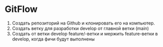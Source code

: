 # GitFlow

1. Создать репозиторий на Github и клонировать его на компьютер.
2. Создать ветку для разработки develop от главной ветки (main)
3. Создать от ветки develop feature/-ветки и мержить feature-ветки в develop, когда фичи будут выполнены
